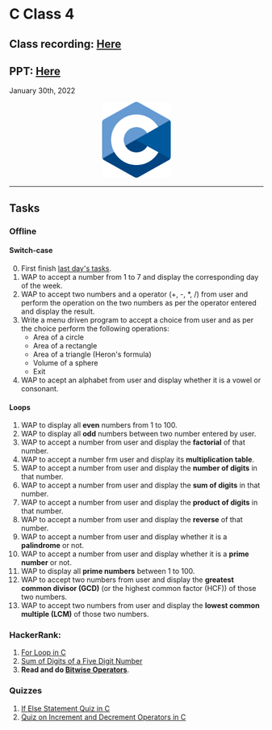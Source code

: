 # C Class 4

## Class recording: [Here](https://drive.google.com/file/d/1lkecY1mCdsprEkdE5mJNpRUkZAetPmny/view?usp=sharing)
## PPT: [Here](CC_FirstYe_Class4.pdf)

January 30th, 2022

<div align="center"><img src="../C_logo.png" alt="C language logo" height=150/></div>

<hr>

## Tasks

### Offline

#### Switch-case

0. First finish [last day's tasks](../2022_01_29_CClass-3/README.md#Tasks).
1. WAP to accept a number from 1 to 7 and display the corresponding day of the week.
2. WAP to accept two numbers and a operator (+, -, *, /) from user and perform the operation on the two numbers as per the operator entered and display the result.
3. Write a menu driven program to accept a choice from user and as per the choice perform the following operations:
    - Area of a circle
    - Area of a rectangle
    - Area of a triangle (Heron's formula)
    - Volume of a sphere
    - Exit
4. WAP to acept an alphabet from user and display whether it is a vowel or consonant.

#### Loops

1. WAP to display all **even** numbers from 1 to 100.
2. WAP to display all **odd** numbers between two number entered by user.
3. WAP to accept a number from user and display the **factorial** of that number.
4. WAP to accept a number frm user and display its **multiplication table**.
5. WAP to accept a number from user and display the **number of digits** in that number.
6. WAP to accept a number from user and display the **sum of digits** in that number.
7. WAP to accept a number from user and display the **product of digits** in that number.
8. WAP to accept a number from user and display the **reverse** of that number.
9. WAP to accept a number from user and display whether it is a **palindrome** or not.
10. WAP to accept a number from user and display whether it is a **prime number** or not.
11. WAP to display all **prime numbers** between 1 to 100.
12. WAP to accept two numbers from user and display the **greatest common divisor (GCD)** (or the highest common factor (HCF)) of those two numbers.
13. WAP to accept two numbers from user and display the **lowest common multiple (LCM)**  of those two numbers.

### HackerRank:

1. [For Loop in C](https://www.hackerrank.com/challenges/for-loop-in-c/problem?isFullScreen=true)
2. [Sum of Digits of a Five Digit Number](https://www.hackerrank.com/challenges/sum-of-digits-of-a-five-digit-number/problem?isFullScreen=true)
4. **Read and do [Bitwise Operators](https://www.hackerrank.com/challenges/bitwise-operators-in-c/problem?isFullScreen=true)**.

### Quizzes

1. [If Else Statement Quiz in C](https://www.knowprogram.com/c-quiz/if-else-statement-quiz-c/)
2. [Quiz on Increment and Decrement Operators in C](https://www.knowprogram.com/c-quiz/increment-decrement-quiz-c/)
